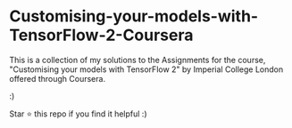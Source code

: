 # Customising-your-models-with-TensorFlow-2-Coursera

This is a collection of my solutions to the Assignments for the course, "Customising your models with TensorFlow 2" 
by Imperial College London offered through Coursera.

:)

Star ⭐️ this repo if you find it helpful :)
